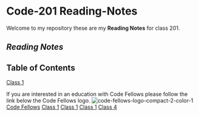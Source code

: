 # Code-201 Reading-Notes

Welcome to my repository these are my **Reading Notes** for class 201. 

## *Reading Notes* ##
## Table of Contents ##
[Class 1](https://m11gz.github.io/Reading-Notes/Class-01)


If you are interested in an education with Code Fellows please follow the link below the Code Fellows logo. 
![code-fellows-logo-compact-2-color-1](https://user-images.githubusercontent.com/93104234/178355894-6d191018-47ee-4e4e-9927-3d0f429be295.png)
[Code Fellows](https://www.codefellows.org)
[Class 1](https://m11gz.github.io/Reading-Notes/Class-01)
[Class 1](https://m11gz.github.io/Reading-Notes/Class-02)
[Class 1](https://m11gz.github.io/Reading-Notes/Class-03)
[Class 4](https://m11gz.github.io/Reading-Notes/class-04)
